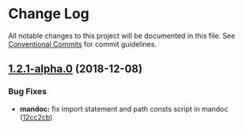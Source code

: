 # Change Log

All notable changes to this project will be documented in this file.
See [Conventional Commits](https://conventionalcommits.org) for commit guidelines.

## [1.2.1-alpha.0](https://github.com/chigix/mandoc/compare/mandoc@1.2.0...mandoc@1.2.1-alpha.0) (2018-12-08)


### Bug Fixes

* **mandoc:** fix import statement and path consts script in mandoc ([12cc2cb](https://github.com/chigix/mandoc/commit/12cc2cb))
